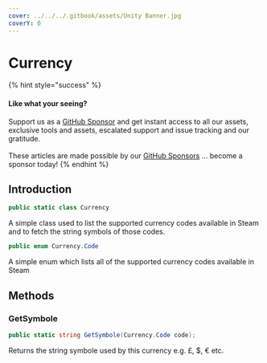 ```yaml
---
cover: ../../../.gitbook/assets/Unity Banner.jpg
coverY: 0
---
```


# Currency

{% hint style="success" %}
#### Like what your seeing?

Support us as a [GitHub Sponsor](../../../become-a-sponsor/) and get instant access to all our assets, exclusive tools and assets, escalated support and issue tracking and our gratitude.\
\
These articles are made possible by our [GitHub Sponsors](../../../become-a-sponsor/) ... become a sponsor today!
{% endhint %}

## Introduction

```csharp
public static class Currency
```

A simple class used to list the supported currency codes available in Steam and to fetch the string symbols of those codes.

```csharp
public enum Currency.Code
```

A simple enum which lists all of the supported currency codes available in Steam

## Methods

### GetSymbole

```csharp
public static string GetSymbole(Currency.Code code);
```

Returns the string symbole used by this currency e.g. £, $, € etc.
